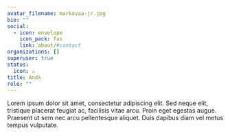 ```yaml
---
avatar_filename: markovaa-jr.jpg
bio: ""
social:
  - icon: envelope
    icon_pack: fas
    link: about/#contact
organizations: []
superuser: true
status:
  icon: ☕️
title: Andλ
role: ""
---
```


Lorem ipsum dolor sit amet, consectetur adipiscing elit. Sed neque elit, tristique placerat feugiat ac, facilisis vitae arcu. Proin eget egestas augue. Praesent ut sem nec arcu pellentesque aliquet. Duis dapibus diam vel metus tempus vulputate.
